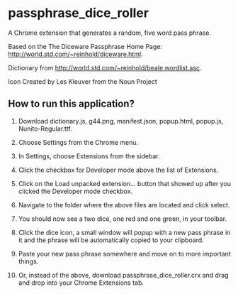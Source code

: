 # passphrase_dice_roller


A Chrome extension that generates a random, five word pass phrase.  

Based on the The Diceware Passphrase Home Page:  http://world.std.com/~reinhold/diceware.html.  

Dictionary from http://world.std.com/~reinhold/beale.wordlist.asc.  

Icon Created by Les Kleuver from the Noun Project  


## How to run this application?  

1. Download  dictionary.js, g44.png, manifest.json, popup.html, popup.js, Nunito-Regular.ttf.    

2. Choose Settings from the Chrome menu.  

3. In Settings, choose Extensions from the sidebar.  

4. Click the checkbox for Developer mode above the list of Extensions.  

5. Click on the Load unpacked extension... button that showed up after you clicked the Developer mode checkbox.

6. Navigate to the folder where the above files are located and click select.  

7. You should now see a two dice, one red and one green, in your toolbar.  

8. Click the dice icon, a small window will popup with a new pass phrase in it and the phrase will be automatically copied to your clipboard.  

9. Paste your new pass phrase somewhere and move on to more important things.  

10. Or, instead of the above, download passphrase_dice_roller.crx and drag and drop into your Chrome Extensions tab.  


